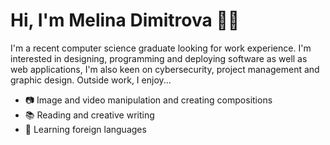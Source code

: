# Hi, I'm Melina Dimitrova 👋🏻

I'm a recent computer science graduate looking for work experience. I'm interested in designing, programming and deploying software as well as web applications, I'm also keen on cybersecurity, project management and graphic design. Outside work, I enjoy...

* 📷 Image and video manipulation and creating compositions
* 📚 Reading and creative writing
* 📝 Learning foreign languages
